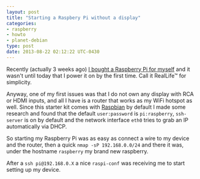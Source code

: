 ```yaml
---
layout: post
title: "Starting a Raspbery Pi without a display"
categories:
- raspberry
- howto
- planet-debian
type: post
date: 2013-08-22 02:12:22 UTC-0430
---
```

Recently (actually 3 weeks ago) [I bought a Raspberry Pi for myself](http://instagram.com/p/cdELMsNxk-/) and it wasn't until today that I power it on by the first time. Call it RealLife™ for simplicity.

Anyway, one of my first issues was that I do not own any display with RCA or HDMI inputs, and all I have is a router that works as my WiFi hotspot as well. Since this starter kit comes with [Raspbian](http://raspbian.org) by default I made some research and found that the default `user:password` is `pi:raspberry`, `ssh-server` is on by default and the network interface `eth0` tries to grab an IP automatically via DHCP.

So starting my Raspberry Pi was as easy as connect a wire to my device and the router, then a quick `nmap -sP 192.168.0.0/24` and there it was, under the hostname `raspberry` my brand new raspberry.

After a `ssh pi@192.168.0.X` a nice `raspi-conf` was receiving me to start setting up my device.

